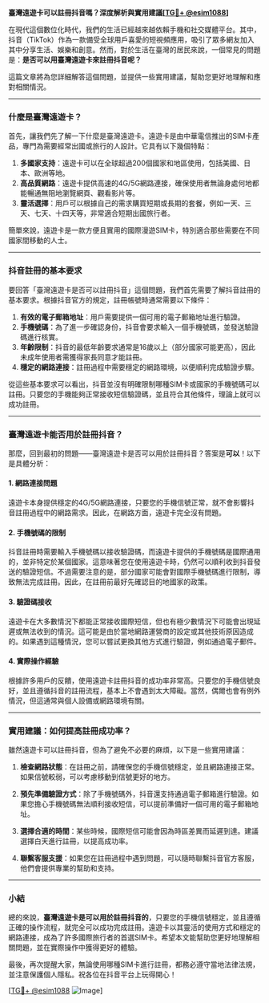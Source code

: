 **臺灣遠遊卡可以註冊抖音嗎？深度解析與實用建議[[TG💪+ @esim1088](https://t.me/s/esim1088)]**

在現代這個數位化時代，我們的生活已經越來越依賴手機和社交媒體平台。其中，抖音（TikTok）作為一款備受全球用戶喜愛的短視頻應用，吸引了眾多網友加入其中分享生活、娛樂和創意。然而，對於生活在臺灣的居民來說，一個常見的問題是：**是否可以用臺灣遠遊卡來註冊抖音呢？**

這篇文章將為您詳細解答這個問題，並提供一些實用建議，幫助您更好地理解和應對相關情況。

---

### 什麼是臺灣遠遊卡？

首先，讓我們先了解一下什麼是臺灣遠遊卡。遠遊卡是由中華電信推出的SIM卡產品，專門為需要經常出國或旅行的人設計。它具有以下幾個特點：

1. **多國家支持**：遠遊卡可以在全球超過200個國家和地區使用，包括美國、日本、歐洲等地。
2. **高品質網路**：遠遊卡提供高速的4G/5G網路連接，確保使用者無論身處何地都能暢通無阻地瀏覽網頁、觀看影片等。
3. **靈活選擇**：用戶可以根據自己的需求購買短期或長期的套餐，例如一天、三天、七天、十四天等，非常適合短期出國旅行者。

簡單來說，遠遊卡是一款方便且實用的國際漫遊SIM卡，特別適合那些需要在不同國家間移動的人士。

---

### 抖音註冊的基本要求

要回答「臺灣遠遊卡是否可以註冊抖音」這個問題，我們首先需要了解抖音註冊的基本要求。根據抖音官方的規定，註冊帳號時通常需要以下條件：

1. **有效的電子郵箱地址**：用戶需要提供一個可用的電子郵箱地址進行驗證。
2. **手機號碼**：為了進一步確認身份，抖音會要求輸入一個手機號碼，並發送驗證碼進行核實。
3. **年齡限制**：抖音的最低年齡要求通常是16歲以上（部分國家可能更高），因此未成年使用者需獲得家長同意才能註冊。
4. **穩定的網路連接**：註冊過程中需要穩定的網路環境，以便順利完成驗證步驟。

從這些基本要求可以看出，抖音並沒有明確限制哪種SIM卡或國家的手機號碼可以註冊。只要您的手機能夠正常接收短信驗證碼，並且符合其他條件，理論上就可以成功註冊。

---

### 臺灣遠遊卡能否用於註冊抖音？

那麼，回到最初的問題——臺灣遠遊卡是否可以用於註冊抖音？答案是**可以**！以下是具體分析：

#### 1. 網路連接問題
遠遊卡本身提供穩定的4G/5G網路連接，只要您的手機信號正常，就不會影響抖音註冊過程中的網路需求。因此，在網路方面，遠遊卡完全沒有問題。

#### 2. 手機號碼的限制
抖音註冊時需要輸入手機號碼以接收驗證碼，而遠遊卡提供的手機號碼是國際通用的，並非特定於某個國家。這意味著您在使用遠遊卡時，仍然可以順利收到抖音發送的驗證短信。不過需要注意的是，部分國家可能會對國際手機號碼進行限制，導致無法完成註冊。因此，在註冊前最好先確認目的地國家的政策。

#### 3. 驗證碼接收
遠遊卡在大多數情況下都能正常接收國際短信，但也有極少數情況下可能會出現延遲或無法收到的情況。這可能是由於當地網路運營商的設定或其他技術原因造成的。如果遇到這種情況，您可以嘗試更換其他方式進行驗證，例如通過電子郵件。

#### 4. 實際操作經驗
根據許多用戶的反饋，使用遠遊卡註冊抖音的成功率非常高。只要您的手機信號良好，並且遵循抖音的註冊流程，基本上不會遇到太大障礙。當然，偶爾也會有例外情況，但這通常與個人設備或網路環境有關。

---

### 實用建議：如何提高註冊成功率？

雖然遠遊卡可以註冊抖音，但為了避免不必要的麻煩，以下是一些實用建議：

1. **檢查網路狀態**：在註冊之前，請確保您的手機信號穩定，並且網路連接正常。如果信號較弱，可以考慮移動到信號更好的地方。
   
2. **預先準備驗證方式**：除了手機號碼外，抖音還支持通過電子郵箱進行驗證。如果您擔心手機號碼無法順利接收短信，可以提前準備好一個可用的電子郵箱地址。

3. **選擇合適的時間**：某些時候，國際短信可能會因為時區差異而延遲到達。建議選擇白天進行註冊，以提高成功率。

4. **聯繫客服支援**：如果您在註冊過程中遇到問題，可以隨時聯繫抖音官方客服，他們會提供專業的幫助和支持。

---

### 小結

總的來說，**臺灣遠遊卡是可以用於註冊抖音的**，只要您的手機信號穩定，並且遵循正確的操作流程，就完全可以成功完成註冊。遠遊卡以其靈活的使用方式和穩定的網路連接，成為了許多國際旅行者的首選SIM卡。希望本文能幫助您更好地理解相關問題，並在實際操作中獲得更好的體驗。

最後，再次提醒大家，無論使用哪種SIM卡進行註冊，都務必遵守當地法律法規，並注意保護個人隱私。祝各位在抖音平台上玩得開心！

[[TG💪+ @esim1088](https://t.me/s/esim1088) ![Image](https://i.postimg.cc/4NQfJmqS/Snipaste-2025-05-13-00-14-12.png)]